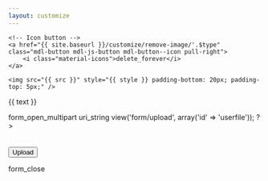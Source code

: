 ```yaml
---
layout: customize
---
```


<?php
switch ($type)
{
    case 'logo':
        $src = $weblog['logo'];
        // $style = 'max-height: 24px; max-width: 350;';
        $style = 'max-height: 50px; max-width: 100%;';

        if (!empty($src))
        {
            $show_delete_button = TRUE;
            $src = s3_bucket_url($src);
        }

        $text = 'This logo appears at the top of all your publication’s stories. It should have a transparent background, and be at least 50px tall.';
        break;

    case 'icon':
        $src = $weblog['icon'];
        // $style = 'max-height: 32px; max-width: 32px;';
        $style = 'max-height: 40px; max-width: 100%;';

        if (empty($src))
        {
            $style = 'height: 40px;';
            $src = asset_url('weblog/images/glyph.svg');
        }
        else
        {
            $src = s3_bucket_url($src);
            $show_delete_button = TRUE;
        }

        $text = 'This works like a user icon and appears in previews of your publication content throughout Rime. It is square and should be at least 64 × 64px in size.';
        break;

    case 'title':
        $src = $weblog['title'];
        // $style = 'max-height: 18px; max-width: 250px;';
        $style = 'max-height: 40px; max-width: 100%;';

        if (empty($src))
        {
            $style = 'height: 40px;';
            $src = asset_url('weblog/images/weblog-logo.svg');
        }
        else
        {
            $src = s3_bucket_url($src);
            $show_delete_button = TRUE;
        }

        $text = 'This title appears at the top of all your publication’s stories. It should have a transparent background, and be at least 40px tall.';
        break;
}
?>

<?php if (!empty($show_delete_button)): ?>
    <!-- Icon button -->
    <a href="{{ site.baseurl }}/customize/remove-image/'.$type" class="mdl-button mdl-js-button mdl-button--icon pull-right">
        <i class="material-icons">delete_forever</i>
    </a>
<?php endif }}

<?php if (!empty($src)): ?>
    <img src="{{ src }}" style="{{ style }} padding-bottom: 20px; padding-top: 5px;" />
<?php endif }}


<p>{{ text }}</p>

form_open_multipart uri_string

<?php
$this->view('form/upload',    array('id' => 'userfile'));
?>

<br>
<br>
<br>

<!-- Accent-colored raised button with ripple -->
<button class="mdl-button mdl-js-button mdl-button--raised mdl-js-ripple-effect mdl-button--accent" type="submit">
    Upload
</button>

form_close